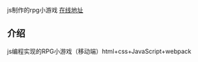 js制作的rpg小游戏 [在线地址](http://121.37.132.69:2000/)
## 介绍
js编程实现的RPG小游戏（移动端）html+css+JavaScript+webpack

